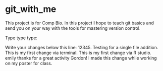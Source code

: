 # git_with_me
This project is for Comp Bio.  In this project I hope to teach git basics and send you on your way with the tools for mastering version control.

Type type type:

Write your changes below this line:
12345. Testing for a single file addition.
This is my first change via terminal.
This is my first change via R studio.
emily thanks for a great activity Gordon!
I made this change while working on my poster for class.
